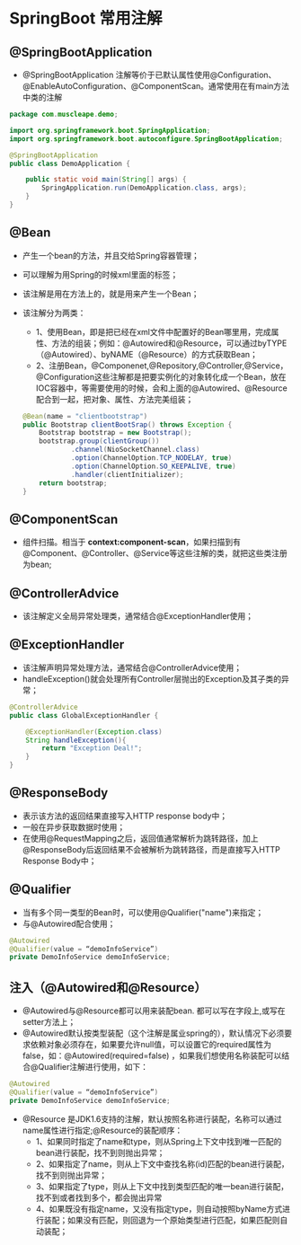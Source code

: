 # SpringBoot 常用注解

## @SpringBootApplication

- @SpringBootApplication 注解等价于已默认属性使用@Configuration、@EnableAutoConfiguration、@ComponentScan。通常使用在有main方法中类的注解

```java
package com.muscleape.demo;

import org.springframework.boot.SpringApplication;
import org.springframework.boot.autoconfigure.SpringBootApplication;

@SpringBootApplication
public class DemoApplication {

    public static void main(String[] args) {
        SpringApplication.run(DemoApplication.class, args);
    }
}
```

## @Bean

- 产生一个bean的方法，并且交给Spring容器管理；
- 可以理解为用Spring的时候xml里面的标签；
- 该注解是用在方法上的，就是用来产生一个Bean；
- 该注解分为两类：
  - 1、使用Bean，即是把已经在xml文件中配置好的Bean哪里用，完成属性、方法的组装；例如：@Autowired和@Resource，可以通过byTYPE（@Autowired）、byNAME（@Resource）的方式获取Bean；
  - 2、注册Bean，@Componenet,@Repository,@Controller,@Service，@Configuration这些注解都是把要实例化的对象转化成一个Bean，放在IOC容器中，等需要使用的时候，会和上面的@Autowired、@Resource配合到一起，把对象、属性、方法完美组装；

  ```java
  @Bean(name = "clientbootstrap")
  public Bootstrap clientBootSrap() throws Exception {
      Bootstrap bootstrap = new Bootstrap();
      bootstrap.group(clientGroup())
              .channel(NioSocketChannel.class)
              .option(ChannelOption.TCP_NODELAY, true)
              .option(ChannelOption.SO_KEEPALIVE, true)
              .handler(clientInitializer);
      return bootstrap;
  }
  ```

## @ComponentScan

- 组件扫描。相当于 **context:component-scan**，如果扫描到有@Component、@Controller、@Service等这些注解的类，就把这些类注册为bean;

## @ControllerAdvice

- 该注解定义全局异常处理类，通常结合@ExceptionHandler使用；

## @ExceptionHandler

- 该注解声明异常处理方法，通常结合@ControllerAdvice使用；
- handleException()就会处理所有Controller层抛出的Exception及其子类的异常；

```java
@ControllerAdvice
public class GlobalExceptionHandler {

    @ExceptionHandler(Exception.class)
    String handleException(){
        return "Exception Deal!";
    }
}
```

## @ResponseBody

- 表示该方法的返回结果直接写入HTTP response body中；
- 一般在异步获取数据时使用；
- 在使用@RequestMapping之后，返回值通常解析为跳转路径，加上@ResponseBody后返回结果不会被解析为跳转路径，而是直接写入HTTP Response Body中；

## @Qualifier

- 当有多个同一类型的Bean时，可以使用@Qualifier("name")来指定；
- 与@Autowired配合使用；

```java
@Autowired
@Qualifier(value = “demoInfoService”)
private DemoInfoService demoInfoService;
```

## 注入（@Autowired和@Resource）

- @Autowired与@Resource都可以用来装配bean. 都可以写在字段上,或写在setter方法上；
- @Autowired默认按类型装配（这个注解是属业spring的），默认情况下必须要求依赖对象必须存在，如果要允许null值，可以设置它的required属性为false，如：@Autowired(required=false) ，如果我们想使用名称装配可以结合@Qualifier注解进行使用，如下：

```java
@Autowired
@Qualifier(value = “demoInfoService”)
private DemoInfoService demoInfoService;
```

- @Resource 是JDK1.6支持的注解，默认按照名称进行装配，名称可以通过name属性进行指定;@Resource的装配顺序：
  - 1、如果同时指定了name和type，则从Spring上下文中找到唯一匹配的bean进行装配，找不到则抛出异常；
  - 2、如果指定了name，则从上下文中查找名称(id)匹配的bean进行装配，找不到则抛出异常；
  - 3、如果指定了type，则从上下文中找到类型匹配的唯一bean进行装配，找不到或者找到多个，都会抛出异常
  - 4、如果既没有指定name，又没有指定type，则自动按照byName方式进行装配；如果没有匹配，则回退为一个原始类型进行匹配，如果匹配则自动装配；